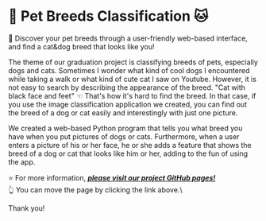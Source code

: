 # 🐶 Pet Breeds Classification 🐱

🔎 Discover your pet breeds through a user-friendly web-based interface, and find a cat&amp;dog breed that looks like you!

The theme of our graduation project is classifying breeds of pets, especially dogs and cats. Sometimes I wonder what kind of cool dogs I encountered while taking a walk or what kind of cute cat I saw on Youtube. However, it is not easy to search by describing the appearance of the breed. "Cat with black face and feet" ☜ That's how it's hard to find the breed. In that case, if you use the image classification application we created, you can find out the breed of a dog or cat easily and interestingly with just one picture.

We created a web-based Python program that tells you what breed you have when you put pictures of dogs or cats. Furthermore, when a user enters a picture of his or her face, he or she adds a feature that shows the breed of a dog or cat that looks like him or her, adding to the fun of using the app.

⭐ For more information, [***please visit our project GitHub pages!***](https://gijuahn.github.io/Zolzak_PetBreedsClassification/)\
👆 You can move the page by clicking the link above.\

Thank you!
